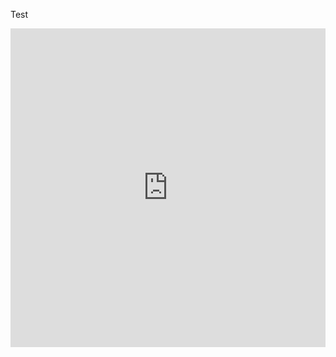 Test 
<p><iframe src="https://create.arduino.cc/editor/uaiti/f0b14f3d-f497-447b-b50a-f56bd629e991/preview?embed" height="510px" width="100%" frameborder="0"></iframe></p>
